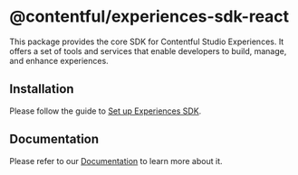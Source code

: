 # @contentful/experiences-sdk-react

This package provides the core SDK for Contentful Studio Experiences. It offers a set of tools and services that enable developers to build, manage, and enhance experiences.

## Installation

Please follow the guide to [Set up Experiences SDK](https://www.contentful.com/developers/docs/experiences/set-up-experiences-sdk/).

## Documentation

Please refer to our [Documentation](https://www.contentful.com/developers/docs/experiences/) to learn more about it.
